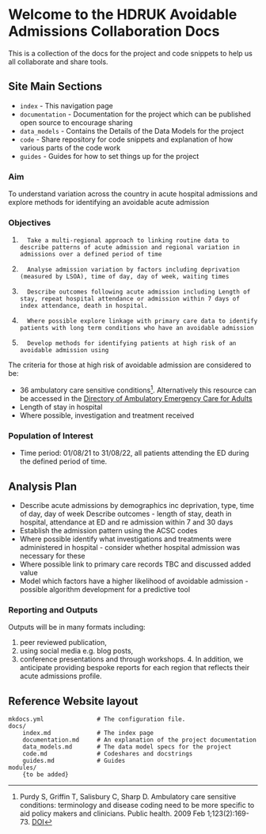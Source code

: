 # Welcome to the HDRUK Avoidable Admissions Collaboration Docs

This is a collection of the docs for the project and code snippets to help us all collaborate and share tools. 

## Site Main Sections

* `index`          - This navigation page
* `documentation`  - Documentation for the project which can be published open source to encourage sharing
* `data_models`    - Contains the Details of the Data Models for the project
* `code`           - Share repository for code snippets and explanation of how various parts of the code work
* `guides`         - Guides for how to set things up for the project

### Aim

To understand variation across the country in acute hospital admissions and explore methods for identifying an avoidable acute admission

### Objectives

1.       Take a multi-regional approach to linking routine data to describe patterns of acute admission and regional variation in admissions over a defined period of time
2.       Analyse admission variation by factors including deprivation (measured by LSOA), time of day, day of week, waiting times
3.       Describe outcomes following acute admission including Length of stay, repeat hospital attendance or admission within 7 days of index attendance, death in hospital.
4.       Where possible explore linkage with primary care data to identify patients with long term conditions who have an avoidable admission
5.       Develop methods for identifying patients at high risk of an avoidable admission using 

The criteria for those at high risk of avoidable admission are considered to be:

* 36 ambulatory care sensitive conditions[^1]. Alternatively this resource can be accessed in the [Directory of Ambulatory
Emergency Care for Adults](https://www.ambulatoryemergencycare.org.uk/uploads/files/1/AEC-Directory%206th%20edition%20February%202018.pdf)
* Length of stay in hospital
* Where possible, investigation and treatment received

### Population of Interest

* Time period: 01/08/21 to 31/08/22, all patients attending the ED during the defined period of time.

## Analysis Plan

- Describe acute admissions by demographics inc deprivation, type, time of day, day of week
Describe outcomes - length of stay, death in hospital, attendance at ED and re admission within 7 and 30 days
- Establish the admission pattern using the ACSC codes
- Where possible identify what investigations and treatments were administered in hospital - consider whether hospital admission was necessary for these
- Where possible link to primary care records TBC and discussed added value
- Model which factors have a higher likelihood of avoidable admission - possible algorithm development for a predictive tool

### Reporting and Outputs
Outputs will be in many formats including:
1. peer reviewed publication, 
2. using social media e.g. blog posts, 
3. conference presentations and through workshops. 4. In addition, we anticipate providing bespoke reports for each region that reflects their acute admissions profile.


## Reference Website layout

    mkdocs.yml               # The configuration file.
    docs/
        index.md             # The index page
        documentation.md     # An explanation of the project documentation
        data_models.md       # The data model specs for the project
        code.md              # Codeshares and docstrings
        guides.md            # Guides
    modules/
        {to be added}

[^1]: 
    Purdy S, Griffin T, Salisbury C, Sharp D. Ambulatory care sensitive conditions: terminology and disease coding need to be more specific to aid policy makers and clinicians. Public health. 2009 Feb 1;123(2):169-73. [DOI](https://doi.org/10.1016/j.puhe.2008.11.001)